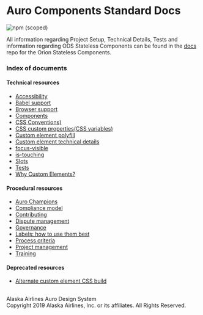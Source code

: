# Auro Components Standard Docs

![npm (scoped)](https://img.shields.io/npm/v/@alaskaairux/ods-docs.svg?color=orange)

All information regarding Project Setup, Technical Details, Tests and information regarding ODS Stateless Components can be found in the [docs](https://github.com/AlaskaAirlines/OrionStatelessComponents__docs/tree/master/src) repo for the Orion Stateless Components.

### Index of documents

#### Technical resources

* [Accessibility](https://github.com/AlaskaAirlines/OrionStatelessComponents__docs/blob/master/src/A11Y.md)
* [Babel support](https://github.com/AlaskaAirlines/OrionStatelessComponents__docs/blob/master/src/BABEL_SUPPORT.md)
* [Browser support](https://github.com/AlaskaAirlines/OrionStatelessComponents__docs/blob/master/src/BROWSER_SUPPORT.md)
* [Components](https://github.com/AlaskaAirlines/OrionStatelessComponents__docs/blob/master/src/COMPONENTS.md)
* [CSS Conventions)](https://github.com/AlaskaAirlines/OrionStatelessComponents__docs/blob/master/src/CSSCONVENTIONS.md)
* [CSS custom properties(CSS variables)](https://github.com/AlaskaAirlines/OrionStatelessComponents__docs/blob/master/src/CUSTOM_PROPERTIES.md)
* [Custom element polyfill](https://github.com/AlaskaAirlines/OrionStatelessComponents__docs/blob/master/src/POLYFILL.md)
* [Custom element technical details](https://github.com/AlaskaAirlines/OrionStatelessComponents__docs/blob/master/src/TECH_DETAILS.md)
* [focus-visible](https://github.com/AlaskaAirlines/OrionStatelessComponents__docs/blob/master/src/FOCUS_VISIBLE.md)
* [is-touching](https://github.com/AlaskaAirlines/OrionStatelessComponents__docs/blob/master/src/IS_TOUCHING.md)
* [Slots](https://github.com/AlaskaAirlines/OrionStatelessComponents__docs/blob/master/src/SLOTS.md)
* [Tests](https://github.com/AlaskaAirlines/OrionStatelessComponents__docs/blob/master/src/TESTS.md)
* [Why Custom Elements?](https://github.com/AlaskaAirlines/OrionStatelessComponents__docs/blob/master/src/WHY_CUSTOMELEMENT.md)

#### Procedural resources

* [Auro Champions](https://github.com/AlaskaAirlines/OrionStatelessComponents__docs/blob/master/src/CHAMPIONS.md)
* [Compliance model](https://github.com/AlaskaAirlines/OrionStatelessComponents__docs/blob/master/src/COMPLIANCE.md)
* [Contributing](https://github.com/AlaskaAirlines/OrionStatelessComponents__docs/blob/master/src/CONTRIBUTING.md)
* [Dispute management](https://github.com/AlaskaAirlines/OrionStatelessComponents__docs/blob/master/src/DISPUTE_MANAGEMENT.md)
* [Governance](https://github.com/AlaskaAirlines/OrionStatelessComponents__docs/blob/master/src/GOVERNANCE.md)
* [Labels: how to use them best](https://github.com/AlaskaAirlines/OrionStatelessComponents__docs/blob/master/src/LABELS.md)
* [Process criteria](https://github.com/AlaskaAirlines/OrionStatelessComponents__docs/blob/master/src/PROCESS_CRIT.md)
* [Project management](https://github.com/AlaskaAirlines/OrionStatelessComponents__docs/blob/master/src/PROJECTS.md)
* [Training](https://github.com/AlaskaAirlines/auro_docs/blob/master/src/training/README.md)

#### Deprecated resources

* [Alternate custom element CSS build](https://github.com/AlaskaAirlines/OrionStatelessComponents__docs/blob/master/src/ALT_BUILD.md)




##

<footer>
Alaska Airlines Auro Design System<br>
Copyright 2019 Alaska Airlines, Inc. or its affiliates. All Rights Reserved.
</footer>
